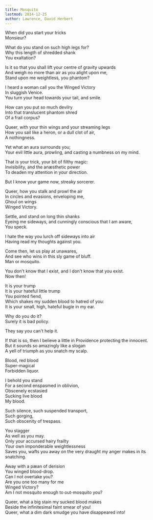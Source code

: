 ```yaml
---
title: Mosquito
lastmod: 2014-12-25
author: Lawrence, David Herbert
---
```

When did you start your tricks  
Monsieur?  

What do you stand on such high legs for?  
Why this length of shredded shank  
You exaltation?  

Is it so that you shall lift your centre of gravity upwards  
And weigh no more than air as you alight upon me,  
Stand upon me weightless, you phantom?  

I heard a woman call you the Winged Victory  
In sluggish Venice.  
You turn your head towards your tail, and smile.  

How can you put so much devilry  
Into that translucent phantom shred  
Of a frail corpus?  

Queer, with your thin wings and your streaming legs  
How you sail like a heron, or a dull clot of air,  
A nothingness.  

Yet what an aura surrounds you;  
Your evil little aura, prowling, and casting a numbness on my mind.  

That is your trick, your bit of filthy magic:  
Invisibility, and the an&aelig;sthetic power  
To deaden my attention in your direction.  

But I know your game now, streaky sorcerer.  

Queer, how you stalk and prowl the air  
In circles and evasions, enveloping me,  
Ghoul on wings  
Winged Victory.  

Settle, and stand on long thin shanks  
Eyeing me sideways, and cunningly conscious that I am aware,  
You speck.  

I hate the way you lurch off sideways into air  
Having read my thoughts against you.  

Come then, let us play at unawares,  
And see who wins in this sly game of bluff.  
Man or mosquito.  

You don't know that I exist, and I don't know that you exist.  
Now then!  

It is your trump  
It is your hateful little trump  
You pointed fiend,  
Which shakes my sudden blood to hatred of you:  
It is your small, high, hateful bugle in my ear.  

Why do you do it?  
Surely it is bad policy.  

They say you can't help it.  

If that is so, then I believe a little in Providence protecting the innocent.  
But it sounds so amazingly like a slogan  
A yell of triumph as you snatch my scalp.  

Blood, red blood  
Super-magical  
Forbidden liquor.  

I behold you stand  
For a second enspasmed in oblivion,  
Obscenely ecstasied  
Sucking live blood  
My blood.  

Such silence, such suspended transport,  
Such gorging,  
Such obscenity of trespass.  

You stagger  
As well as you may.  
Only your accursed hairy frailty  
Your own imponderable weightlessness  
Saves you, wafts you away on the very draught my anger makes in its snatching.  

Away with a p&aelig;an of derision  
You winged blood-drop.  
Can I not overtake you?  
Are you one too many for me  
Winged Victory?  
Am I not mosquito enough to out-mosquito you?  

Queer, what a big stain my sucked blood makes  
Beside the infinitesimal faint smear of you!  
Queer, what a dim dark smudge you have disappeared into!

